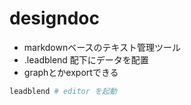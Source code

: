 # designdoc
- markdownベースのテキスト管理ツール
- .leadblend 配下にデータを配置
- graphとかexportできる


```bash
leadblend # editor を起動
```

